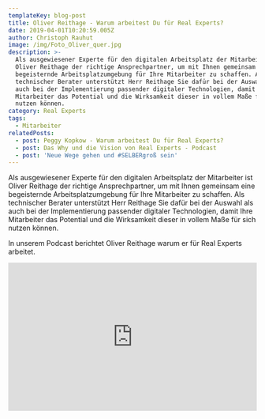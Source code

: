 ```yaml
---
templateKey: blog-post
title: Oliver Reithage - Warum arbeitest Du für Real Experts?
date: 2019-04-01T10:20:59.005Z
author: Christoph Rauhut
image: /img/Foto_Oliver_quer.jpg
description: >-
  Als ausgewiesener Experte für den digitalen Arbeitsplatz der Mitarbeiter ist
  Oliver Reithage der richtige Ansprechpartner, um mit Ihnen gemeinsam eine
  begeisternde Arbeitsplatzumgebung für Ihre Mitarbeiter zu schaffen. Als
  technischer Berater unterstützt Herr Reithage Sie dafür bei der Auswahl als
  auch bei der Implementierung passender digitaler Technologien, damit Ihre
  Mitarbeiter das Potential und die Wirksamkeit dieser in vollem Maße für sich
  nutzen können.
category: Real Experts
tags:
  - Mitarbeiter
relatedPosts:
  - post: Peggy Kopkow - Warum arbeitest Du für Real Experts?
  - post: Das Why und die Vision von Real Experts - Podcast
  - post: 'Neue Wege gehen und #SELBERgroß sein'
---
```

Als ausgewiesener Experte für den digitalen Arbeitsplatz der Mitarbeiter ist Oliver Reithage der richtige Ansprechpartner, um mit Ihnen gemeinsam eine begeisternde Arbeitsplatzumgebung für Ihre Mitarbeiter zu schaffen. Als technischer Berater unterstützt Herr Reithage Sie dafür bei der Auswahl als auch bei der Implementierung passender digitaler Technologien, damit Ihre Mitarbeiter das Potential und die Wirksamkeit dieser in vollem Maße für sich nutzen können.

In unserem Podcast berichtet Oliver Reithage warum er für Real Experts arbeitet.

<iframe width="100%" height="300" scrolling="no" frameborder="no" allow="autoplay" src="https://w.soundcloud.com/player/?url=https%3A//api.soundcloud.com/tracks/591959853&color=%23ff5500&auto_play=false&hide_related=false&show_comments=true&show_user=true&show_reposts=false&show_teaser=true&visual=true"></iframe>
